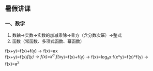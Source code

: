## 暑假讲课
### 一、数学
1. 数轴→实数→实数的加减乘除→乘方（含分数次幂）→整式
2. 函数（常函数、多项式函数、幂函数）

f(x+y)=f(x)+f(y) -> f(x)=ax  
f(x+y)=f(x)*f(y) -> f(x)=x<sup>a</sup>
f(x*y)=f(x)+f(y) -> f(x)=log<sub>a</sub>x
f(x*y)=f(x)*f(y) -> f(x)=a<sup>x</sup>
